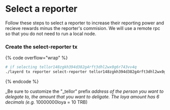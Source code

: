 # Select a reporter

Follow these steps to select a reporter to increase their reporting power and recieve rewards minus the reporter's commision. We will use a remote rpc so that you do not need to run a local node.

### Create the select-reporter tx

{% code overflow="wrap" %}
```sh
# if selecting tellor148zgkh394d382g4rft3dhl2wx0g6r743vv4q
./layerd tx reporter select-reporter tellor148zgkh394d382g4rft3dhl2wx0g6r743vv4q --from $ACCOUNT_NAME --chain-id layertest-2 --fees 5loya --node=http://layer-node.com:26758
```
{% endcode %}

_Be sure to customize the "_tellor" prefix _address of the person you want to delegate to, the amount that you want to deligate. The loya amount has 6 decimals (e.g._ 10000000loya = 10 TRB)
